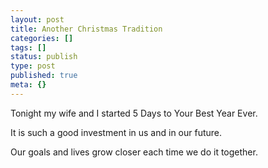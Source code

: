 ```yaml
---
layout: post
title: Another Christmas Tradition
categories: []
tags: []
status: publish
type: post
published: true
meta: {}
---
```


Tonight my wife and I started 5 Days to Your Best Year Ever.

It is such a good investment in us and in our future.

Our goals and lives grow closer each time we do it together.
